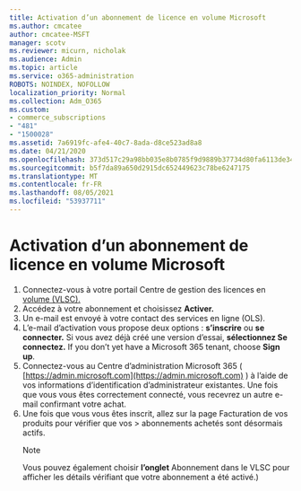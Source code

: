 ```yaml
---
title: Activation d’un abonnement de licence en volume Microsoft
ms.author: cmcatee
author: cmcatee-MSFT
manager: scotv
ms.reviewer: micurn, nicholak
ms.audience: Admin
ms.topic: article
ms.service: o365-administration
ROBOTS: NOINDEX, NOFOLLOW
localization_priority: Normal
ms.collection: Adm_O365
ms.custom:
- commerce_subscriptions
- "481"
- "1500028"
ms.assetid: 7a6919fc-afe4-40c7-8ada-d8ce523ad8a8
ms.date: 04/21/2020
ms.openlocfilehash: 373d517c29a98bb035e8b0785f9d9889b37734d80fa6113de34544d49f08cdf1
ms.sourcegitcommit: b5f7da89a650d2915dc652449623c78be6247175
ms.translationtype: MT
ms.contentlocale: fr-FR
ms.lasthandoff: 08/05/2021
ms.locfileid: "53937711"
---
```

# <a name="activating-a-microsoft-volume-license-subscription"></a>Activation d’un abonnement de licence en volume Microsoft

1. Connectez-vous à votre portail Centre de gestion des licences en [volume (VLSC).](https://go.microsoft.com/fwlink/p/?LinkId=329762)
2. Accédez à votre abonnement et choisissez **Activer.**
3. Un e-mail est envoyé à votre contact des services en ligne (OLS).
4. L’e-mail d’activation vous propose deux options : **s’inscrire** ou **se connecter.** Si vous avez déjà créé une version d’essai, **sélectionnez Se connectez.** If you don’t yet have a Microsoft 365 tenant, choose **Sign up**.
5. Connectez-vous au Centre d’administration Microsoft 365 ( [https://admin.microsoft.com](https://admin.microsoft.com) ) à l’aide de vos informations d’identification d’administrateur existantes. Une fois que vous vous êtes correctement connecté, vous recevrez un autre e-mail confirmant votre achat.
6. Une fois que vous vous êtes  inscrit, allez sur la page Facturation de vos produits pour vérifier que vos \> [](https://go.microsoft.com/fwlink/p/?linkid=842054) abonnements achetés sont désormais actifs. 
    > [!NOTE]
    > Vous pouvez également choisir **l’onglet** Abonnement dans le VLSC pour afficher les détails vérifiant que votre abonnement a été activé.)
